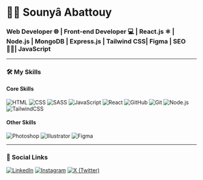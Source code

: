 # 👩‍💻 Sounyâ Abattouy

### Web Developer 🌐 | Front-end Developer 💻 | React.js ⚛️ | Node.js | MongoDB | Express.js | Tailwind CSS| Figma | SEO 👩‍💻| JavaScript

---

### 🛠 My Skills

#### Core Skills

![HTML](https://img.shields.io/badge/HTML-orange?logo=html5&logoColor=white&style=flat-square)
![CSS](https://img.shields.io/badge/CSS-blue?logo=css3&logoColor=white&style=flat-square)
![SASS](https://img.shields.io/badge/SASS-CC6699?logo=sass&logoColor=white&style=flat-square)
![JavaScript](https://img.shields.io/badge/JavaScript-F7DF1E?logo=javascript&logoColor=black&style=flat-square)
![React](https://img.shields.io/badge/React-61DAFB?logo=react&logoColor=black&style=flat-square)
![GitHub](https://img.shields.io/badge/GitHub-181717?logo=github&logoColor=white&style=flat-square)
![Git](https://img.shields.io/badge/Git-F05032?logo=git&logoColor=white&style=flat-square)
![Node.js](https://img.shields.io/badge/Node.js-339933?logo=node.js&logoColor=white&style=flat-square)
![TailwindCSS](https://img.shields.io/badge/TailwindCSS-06B6D4?logo=tailwindcss&logoColor=white&style=flat-square)

#### Other Skills

![Photoshop](https://img.shields.io/badge/Photoshop-31A8FF?logo=adobephotoshop&logoColor=black&style=flat-square)
![Illustrator](https://img.shields.io/badge/Illustrator-FF9A00?logo=adobeillustrator&logoColor=black&style=flat-square)
![Figma](https://img.shields.io/badge/Figma-F24E1E?logo=figma&logoColor=white&style=flat-square)

---

### 📱 Social Links

[![LinkedIn](https://img.shields.io/badge/LinkedIn-blue?logo=linkedin&logoColor=white&style=flat-square)](https://linkedin.com/in/sounya-abattouy)
[![Instagram](https://img.shields.io/badge/Instagram-E4405F?logo=instagram&logoColor=white&style=flat-square)](https://instagram.com/sounya_abattouy)
[![X (Twitter)](https://img.shields.io/badge/X%20(Twitter)-1DA1F2?logo=twitter&logoColor=white&style=flat-square)](https://x.com/Sounya-Abattouy)


